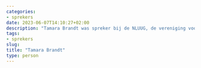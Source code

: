 ```yaml
---
categories:
- sprekers
date: 2023-06-07T14:10:27+02:00
description: "Tamara Brandt was spreker bij de NLUUG, de vereniging voor open systemen en open standaarden. Lees meer over deze spreker."
tags:
- sprekers
slug:
title: "Tamara Brandt"
type: person
---
```


